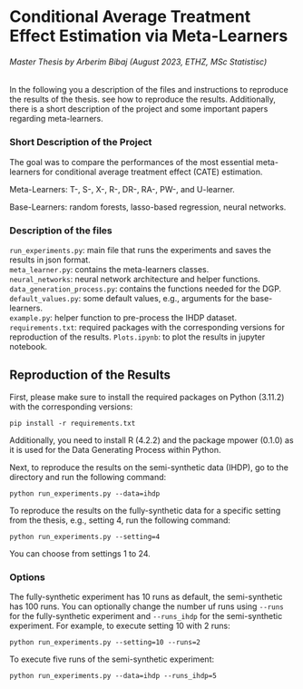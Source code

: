 # Conditional Average Treatment Effect Estimation via Meta-Learners
###### Master Thesis by Arberim Bibaj (August 2023, ETHZ, MSc Statistisc)
In the following you a description of the files and instructions to reproduce the results of the thesis. 
see how to reproduce the results.
Additionally, there is a short description of the project and some important papers regarding meta-learners.

### Short Description of the Project
The goal was to compare the performances of the most essential meta-learners for
conditional average treatment effect (CATE) estimation.

Meta-Learners: T-, S-, X-, R-, DR-, RA-, PW-, and U-learner.

Base-Learners: random forests, lasso-based regression, neural networks.

### Description of the files
`run_experiments.py`: main file that runs the experiments and saves the results in json format. \
`meta_learner.py`: contains the meta-learners classes. \
`neural_networks`: neural network architecture and helper functions. \
`data_generation_process.py`: contains the functions needed for the DGP. \
`default_values.py`: some default values, e.g., arguments for the base-learners. \
`example.py`: helper function to pre-process the IHDP dataset. \
`requirements.txt`: required packages with the corresponding versions for reproduction of the results.
`Plots.ipynb`: to plot the results in jupyter notebook.

## Reproduction of the Results
First, please make sure to install the required packages on Python (3.11.2) with the corresponding versions:
````
pip install -r requirements.txt
````
Additionally, you need to install R (4.2.2) and the package mpower (0.1.0) as it is used for the Data Generating Process
within Python.

Next, to reproduce the results on the semi-synthetic data (IHDP), go to the directory and run the following command:
````
python run_experiments.py --data=ihdp
````
To reproduce the results on the fully-synthetic data for a specific setting from the thesis, e.g., setting 4, run the following command:
````
python run_experiments.py --setting=4
````
You can choose from settings 1 to 24.

### Options
The fully-synthetic experiment has 10 runs as default, the semi-synthetic has 100 runs. You can optionally change the
number uf runs using `--runs` for the fully-synthetic experiment and `--runs_ihdp` for the semi-synthetic experiment.
For example, to execute setting 10 with 2 runs:
````
python run_experiments.py --setting=10 --runs=2
````
To execute five runs of the semi-synthetic experiment:
````
python run_experiments.py --data=ihdp --runs_ihdp=5
````
